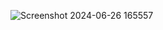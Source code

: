 
![Screenshot 2024-06-26 165557](https://github.com/ayush-11-c/Omnifood/assets/136771883/c4e0b792-5a57-4a47-9ad4-bd0c2e3e788f)
